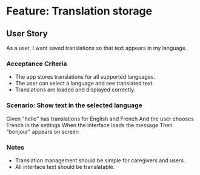 # Feature: Translation storage

## User Story

As a user, I want saved translations so that text appears in my language.

### Acceptance Criteria

- The app stores translations for all supported languages.
- The user can select a language and see translated text.
- Translations are loaded and displayed correctly.

### Scenario: Show text in the selected language

Given "hello" has translations for English and French
And the user chooses French in the settings
When the interface loads the message
Then "bonjour" appears on screen

### Notes

- Translation management should be simple for caregivers and users.
- All interface text should be translatable.
